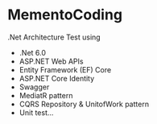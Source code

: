 # MementoCoding
 .Net Architecture Test using 
 - .Net 6.0
 - ASP.NET Web APIs
 - Entity Framework (EF) Core
 - ASP.NET Core Identity
 - Swagger
 - MediatR pattern
 - CQRS Repository & UnitofWork pattern
 - Unit test...
